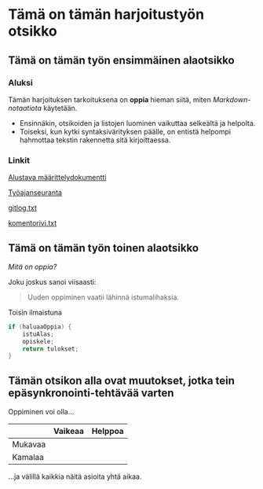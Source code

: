 
# Tämä on tämän harjoitustyön otsikko

## Tämä on tämän työn ensimmäinen alaotsikko

### Aluksi

Tämän harjoituksen tarkoituksena on **oppia** hieman siitä, miten *Markdown-notaatiota* käytetään.

* Ensinnäkin, otsikoiden ja listojen luominen vaikuttaa selkeältä ja helpolta.
* Toiseksi, kun kytki syntaksivärityksen päälle, on entistä helpompi hahmottaa tekstin rakennetta sitä kirjoittaessa. 

### Linkit

[Alustava määrittelydokumentti](dokumentointi/alustava_maarittelydokumentti.md)

[Työajanseuranta](tyoajanseuranta.md)

[gitlog.txt](https://github.com/veelupu/ot-harjoitustyo/blob/master/laskarit/viikko1/gitlog.txt)

[komentorivi.txt](https://github.com/veelupu/ot-harjoitustyo/blob/master/laskarit/viikko1/komentorivi.txt)

## Tämä on tämän työn toinen alaotsikko
 
_Mitä on oppia?_

Joku joskus sanoi viisaasti:

> Uuden oppiminen vaatii lähinnä istumalihaksia.

Toisin ilmaistuna

```java
if (haluaaOppia) {
	istuAlas;
	opiskele;
	return tulokset;
}
```

## Tämän otsikon alla ovat muutokset, jotka tein epäsynkronointi-tehtävää varten

Oppiminen voi olla...

| | Vaikeaa | Helppoa |
| -- | ---- | ----|
| Mukavaa | | |
| Kamalaa | | |

...ja välillä kaikkia näitä asioita yhtä aikaa.





